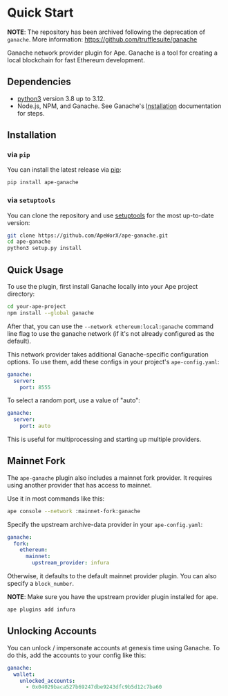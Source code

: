 # Quick Start

**NOTE**: The repository has been archived following the deprecation of `ganache`.
More information: https://github.com/trufflesuite/ganache

Ganache network provider plugin for Ape. Ganache is a tool for creating a local blockchain for fast Ethereum development.

## Dependencies

- [python3](https://www.python.org/downloads) version 3.8 up to 3.12.
- Node.js, NPM, and Ganache. See Ganache's [Installation](https://github.com/trufflesuite/ganache#command-line-use%3E) documentation for steps.

## Installation

### via `pip`

You can install the latest release via [pip](https://pypi.org/project/pip/):

```bash
pip install ape-ganache
```

### via `setuptools`

You can clone the repository and use [setuptools](https://github.com/pypa/setuptools) for the most up-to-date version:

```bash
git clone https://github.com/ApeWorX/ape-ganache.git
cd ape-ganache
python3 setup.py install
```

## Quick Usage

To use the plugin, first install Ganache locally into your Ape project directory:

```bash
cd your-ape-project
npm install --global ganache
```

After that, you can use the `--network ethereum:local:ganache` command line flag to use the ganache network (if it's not already configured as the default).

This network provider takes additional Ganache-specific configuration options.
To use them, add these configs in your project's `ape-config.yaml`:

```yaml
ganache:
  server:
    port: 8555
```

To select a random port, use a value of "auto":

```yaml
ganache:
  server:
    port: auto
```

This is useful for multiprocessing and starting up multiple providers.

## Mainnet Fork

The `ape-ganache` plugin also includes a mainnet fork provider. It requires using another provider that has access to mainnet.

Use it in most commands like this:

```bash
ape console --network :mainnet-fork:ganache
```

Specify the upstream archive-data provider in your `ape-config.yaml`:

```yaml
ganache:
  fork:
    ethereum:
      mainnet:
        upstream_provider: infura
```

Otherwise, it defaults to the default mainnet provider plugin.
You can also specify a `block_number`.

**NOTE**: Make sure you have the upstream provider plugin installed for ape.

```bash
ape plugins add infura
```

## Unlocking Accounts

You can unlock / impersonate accounts at genesis time using Ganache.
To do this, add the accounts to your config like this:

```yaml
ganache:
  wallet:
    unlocked_accounts:
      - 0x04029baca527b69247dbe9243dfc9b5d12c7ba60
```
